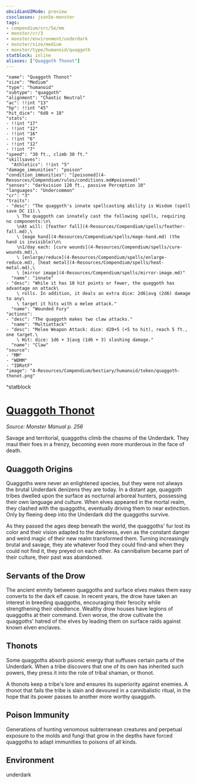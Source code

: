 ```yaml
---
obsidianUIMode: preview
cssclasses: json5e-monster
tags:
- compendium/src/5e/mm
- monster/cr/3
- monster/environment/underdark
- monster/size/medium
- monster/type/humanoid/quaggoth
statblock: inline
aliases: ["Quaggoth Thonot"]
---
```

```statblock
"name": "Quaggoth Thonot"
"size": "Medium"
"type": "humanoid"
"subtype": "quaggoth"
"alignment": "Chaotic Neutral"
"ac": !!int "13"
"hp": !!int "45"
"hit_dice": "6d8 + 18"
"stats":
- !!int "17"
- !!int "12"
- !!int "16"
- !!int "6"
- !!int "12"
- !!int "7"
"speed": "30 ft., climb 30 ft."
"skillsaves":
  "Athletics": !!int "5"
"damage_immunities": "poison"
"condition_immunities": "[poisoned](4-Resources/Compendium/rules/conditions.md#poisoned)"
"senses": "darkvision 120 ft., passive Perception 10"
"languages": "Undercommon"
"cr": "3"
"traits":
- "desc": "The quaggoth's innate spellcasting ability is Wisdom (spell save DC 11).\
    \ The quaggoth can innately cast the following spells, requiring no components:\n\
    \nAt will: [feather fall](4-Resources/Compendium/spells/feather-fall.md),\
    \ [mage hand](4-Resources/Compendium/spells/mage-hand.md) (the hand is invisible)\n\
    \n1/day each: [cure wounds](4-Resources/Compendium/spells/cure-wounds.md),\
    \ [enlarge/reduce](4-Resources/Compendium/spells/enlarge-reduce.md), [heat metal](4-Resources/Compendium/spells/heat-metal.md),\
    \ [mirror image](4-Resources/Compendium/spells/mirror-image.md)"
  "name": "innate"
- "desc": "While it has 10 hit points or fewer, the quaggoth has advantage on attack\
    \ rolls. In addition, it deals an extra dice: 2d6|avg (2d6) damage to any\
    \ target it hits with a melee attack."
  "name": "Wounded Fury"
"actions":
- "desc": "The quaggoth makes two claw attacks."
  "name": "Multiattack"
- "desc": "Melee Weapon Attack: dice: d20+5 (+5 to hit), reach 5 ft., one target.\
    \ Hit: dice: 1d6 + 3|avg (1d6 + 3) slashing damage."
  "name": "Claw"
"source":
- "MM"
- "WDMM"
- "IDRotF"
"image": "4-Resources/Compendium/bestiary/humanoid/token/quaggoth-thonot.png"
```
^statblock
# [Quaggoth Thonot](4-Resources/Compendium/bestiary/humanoid/quaggoth-thonot.md)
*Source: Monster Manual p. 256*  

Savage and territorial, quaggoths climb the chasms of the Underdark. They maul their foes in a frenzy, becoming even more murderous in the face of death.

## Quaggoth Origins

Quaggoths were never an enlightened species, but they were not always the brutal Underdark denizens they are today. In a distant age, quaggoth tribes dwelled upon the surface as nocturnal arboreal hunters, possessing their own language and culture. When elves appeared in the mortal realm, they clashed with the quaggoths, eventually driving them to near extinction. Only by fleeing deep into the Underdark did the quaggoths survive.

As they passed the ages deep beneath the world, the quaggoths' fur lost its color and their vision adapted to the darkness, even as the constant danger and weird magic of their new realm transformed them. Turning increasingly brutal and savage, they ate whatever food they could find-and when they could not find it, they preyed on each other. As cannibalism became part of their culture, their past was abandoned.

## Servants of the Drow

The ancient enmity between quaggoths and surface elves makes them easy converts to the dark elf cause. In recent years, the drow have taken an interest in breeding quaggoths, encouraging their ferocity while strengthening their obedience. Wealthy drow houses have legions of quaggoths at their command. Even worse, the drow cultivate the quaggoths' hatred of the elves by leading them on surface raids against known elven enclaves.

## Thonots

Some quaggoths absorb psionic energy that suffuses certain parts of the Underdark. When a tribe discovers that one of its own has inherited such powers, they press it into the role of tribal shaman, or thonot.

A thonots keep a tribe's lore and ensures its superiority against enemies. A thonot that fails the tribe is slain and devoured in a cannibalistic ritual, in the hope that its power passes to another more worthy quaggoth.

## Poison Immunity

Generations of hunting venomous subterranean creatures and perpetual exposure to the molds and fungi that grow in the depths have forced quaggoths to adapt immunities to poisons of all kinds.



## Environment

underdark